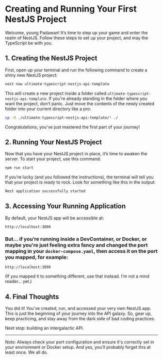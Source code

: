 # Creating and Running Your First NestJS Project

Welcome, young Padawan! It’s time to step up your game and enter the realm of NestJS. Follow these steps to set up your project, and may the TypeScript be with you.

## 1. Creating the NestJS Project

First, open up your terminal and run the following command to create a shiny new NestJS project:

```bash
nest new ultimate-typescript-nestjs-api-template
```

This will create a new project inside a folder called `ultimate-typescript-nestjs-api-template`. If you're already standing in the folder where you want the project, don't panic. Just move the contents of the newly created folder into your current directory like a pro:

```bash
cp -R ./ultimate-typescript-nestjs-api-template/* ./
```

Congratulations, you've just mastered the first part of your journey!

## 2. Running Your NestJS Project

Now that you have your NestJS project in place, it’s time to awaken the server. To start your project, use this command:

```bash
npm run start
```

If you’re lucky (and you followed the instructions), the terminal will tell you that your project is ready to rock. Look for something like this in the output:

```bash
Nest application successfully started
```

## 3. Accessing Your Running Application

By default, your NestJS app will be accessible at:

```
http://localhost:3000
```

### But... if you’re running inside a DevContainer, or Docker, or maybe you're just feeling extra fancy and changed the port mapping in your `docker-compose.yaml`, then access it on the port you mapped, for example:

```
http://localhost:3090
```

(If you mapped it to something different, use that instead. I’m not a mind reader... yet.)

## 4. Final Thoughts

You did it! You've created, run, and accessed your very own NestJS app. This is just the beginning of your journey into the API galaxy. So, gear up, keep practicing, and stay away from the dark side of bad coding practices.

Next stop: building an intergalactic API.

---

_Note:_ Always check your port configuration and ensure it's correctly set in your environment or Docker setup. And yes, you’ll probably forget this at least once. We all do.
